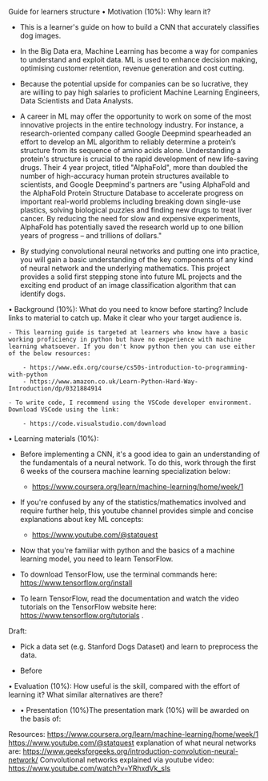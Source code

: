 Guide for learners structure
• Motivation (10%): Why learn it?

- This is a learner's guide on how to build a CNN that accurately classifies dog images.

- In the Big Data era, Machine Learning has become a way for companies to understand and exploit data. ML is used to enhance decision making, optimising customer retention, revenue generation and cost cutting.

- Because the potential upside for companies can be so lucrative, they are willing to pay high salaries to proficient Machine Learning Engineers, Data Scientists and Data Analysts.

- A career in ML may offer the opportunity to work on some of the most innovative projects in the entire technology industry. For instance, a research-oriented company called Google Deepmind spearheaded an effort to develop an ML algorithm to reliably determine a protein’s structure from its sequence of amino acids alone. Understanding a protein's structure is crucial to the rapid development of new life-saving drugs. Their 4 year project, titled "AlphaFold", more than doubled the number of high-accuracy human protein structures available to scientists, and Google Deepmind's partners are "using AlphaFold and the AlphaFold Protein Structure Database to accelerate progress on important real-world problems including breaking down single-use plastics, solving biological puzzles and finding new drugs to treat liver cancer. By reducing the need for slow and expensive experiments, AlphaFold has potentially saved the research world up to one billion years of progress – and trillions of dollars."

- By studying convolutional neural networks and putting one into practice, you will gain a basic understanding of the key components of any kind of neural network and the underlying mathematics. This project provides a solid first stepping stone into future ML projects and the exciting end product of an image classification algorithm that can identify dogs.

• Background (10%): What do you need to know before starting? Include links to material to catch up. Make it clear who your target audience is.

    - This learning guide is targeted at learners who know have a basic working proficiency in python but have no experience with machine learning whatsoever. If you don't know python then you can use either of the below resources:

        - https://www.edx.org/course/cs50s-introduction-to-programming-with-python
        - https://www.amazon.co.uk/Learn-Python-Hard-Way-Introduction/dp/0321884914

    - To write code, I recommend using the VSCode developer environment. Download VSCode using the link:

        - https://code.visualstudio.com/download

• Learning materials (10%):

- Before implementing a CNN, it's a good idea to gain an understanding of the fundamentals of a neural network. To do this, work through the first 6 weeks of the coursera machine learning specialization below:
  - https://www.coursera.org/learn/machine-learning/home/week/1
- If you're confused by any of the statistics/mathematics involved and require further help, this youtube channel provides simple and concise explanations about key ML concepts:

  - https://www.youtube.com/@statquest

- Now that you're familiar with python and the basics of a machine learning model, you need to learn TensorFlow.

- To download TensorFlow, use the terminal commands here: https://www.tensorflow.org/install

- To learn TensorFlow, read the documentation and watch the video tutorials on the TensorFlow website here: https://www.tensorflow.org/tutorials .

Draft:

- Pick a data set (e.g. Stanford Dogs Dataset) and learn to preprocess the data.

- Before

• Evaluation (10%): How useful is the skill, compared with the effort of learning it? What similar alternatives are there?

- • Presentation (10%)The presentation mark (10%) will be awarded on the basis of:

Resources:
https://www.coursera.org/learn/machine-learning/home/week/1
https://www.youtube.com/@statquest
explanation of what neural networks are:
https://www.geeksforgeeks.org/introduction-convolution-neural-network/
Convolutional networks explained via youtube video:
https://www.youtube.com/watch?v=YRhxdVk_sIs
